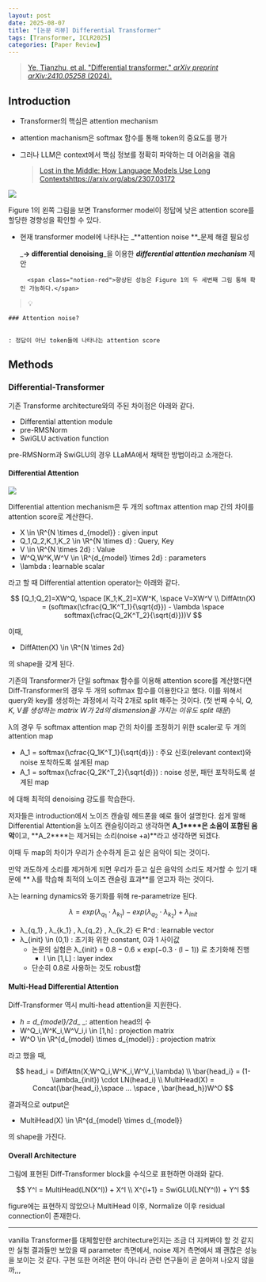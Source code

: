 ```yaml
---
layout: post
date: 2025-08-07
title: "[논문 리뷰] Differential Transformer"
tags: [Transformer, ICLR2025]
categories: [Paper Review]
---
```


> [Ye, Tianzhu, et al. "Differential transformer." ](https://arxiv.org/abs/2410.05258)[_arXiv preprint arXiv:2410.05258_](https://arxiv.org/abs/2410.05258)[ (2024).](https://arxiv.org/abs/2410.05258)



## Introduction

- Transformer의 핵심은 attention mechanism
- attention machanism은 softmax 함수를 통해 token의 중요도를 평가
- 그러나 LLM은 context에서 핵심 정보를 정확히 파악하는 데 어려움을 겪음

	> [Lost in the Middle: How Language Models Use Long Contextshttps://arxiv.org/abs/2307.03172](https://arxiv.org/abs/2307.03172)


![](https://prod-files-secure.s3.us-west-2.amazonaws.com/542b861c-36a8-4051-84e5-8804b6728dba/9083ea56-691a-4752-ae26-47f403431ac8/image.png?X-Amz-Algorithm=AWS4-HMAC-SHA256&X-Amz-Content-Sha256=UNSIGNED-PAYLOAD&X-Amz-Credential=ASIAZI2LB4666VAFJAEH%2F20250928%2Fus-west-2%2Fs3%2Faws4_request&X-Amz-Date=20250928T210104Z&X-Amz-Expires=3600&X-Amz-Security-Token=IQoJb3JpZ2luX2VjED0aCXVzLXdlc3QtMiJHMEUCIHAiOtgC61l%2BQCJnrIkMVVpvOZqKdmil%2BLjmG4A9Izb6AiEA9ahBiRCwXL4PTA9O%2BVFhsS%2FWmQTsRCcX%2FKeONFdk4PUqiAQIxv%2F%2F%2F%2F%2F%2F%2F%2F%2F%2FARAAGgw2Mzc0MjMxODM4MDUiDKoXT302qsl%2FfmI4%2FCrcA%2BZ2DQzRW%2BQtFtgrCqv848ruzLKlKekMl8EnXkhL7hqbPx6Qwtx%2BMMpYpOPOIj6aL4B%2FzAn7QYcZ3ekfrCBpJDOozZMk1bHhOdr%2BJxNDgf%2BeHM1joEJ2qqRaVI7Oyu4cQg2Y7QOvk5QMA9Vgz2AsPZWETgx33Af3bQ%2Fz%2BooBS1GZs4mXBvcXKSSTsxaYykW20b6DHnLoVmlpxT8AZCQ6emMv1dLuFwqyjiZ5W9ygxciyQz5Xjiikc0pYZNtoTGU0FsHP3oP0zQbByWqgSHwNCxx9hDL7%2B5pPvAjHm4VX0pYxpkKDR3qYNiFTPz5%2BMwEowoYDu%2B24Rcsy5L6lO4acs48CTH5fL2xDZln0am4Bk1UT4gfCs39x29%2B7kHxxW4O6WwgpSG8PAvkFaPL8C61E45FLk6oIdfo%2BMbjKd182oddkVLKTMxAcXyToA8GcyR2LFZW08A6CZjvJ5YpD8%2FIyIpe3ymKmdjyjbmguxjN1QGhq1Lb87iV7UQUlyBAr8c2lAFuVLvZoBUG9yrokGqLSpulMJdX33DneiOygqzrgfS2lB9popKwhat%2FTnqYVLmL393OPmfe9hBcyqKLtJFxWmvOWKycpPrvmAhbh6iDsWpYZwpJq2Pon8A8BE7xBMPS55sYGOqUBaxGgYIbBv%2BV6wLgdgLlyGon%2FegN53EjYKQd%2F3BRFcdNhT9UxKZdTX62bvfqQVnPsRKlz8JCEasw0Ybwyepygz5vQ0jhesASC2V8Wv7kuHgqhaSXpNHSQH7ayzEGaVRjD%2FTboPGZHqg5r5YYvvFECwuCPwrz%2BFUq6zYGKsjCmCcaqcM86VOhEv0ffZ4G0OFx0eonmtVeTskwZ0UZZWy65i96mOYLH&X-Amz-Signature=919f34d388f21aaafcbd257683e43ac91bf2781ebe884599ce418295e2c2bcf1&X-Amz-SignedHeaders=host&x-amz-checksum-mode=ENABLED&x-id=GetObject)


Figure 1의 왼쪽 그림을 보면 Transformer model이 정답에 낮은 attention score를 할당한 경향성을 확인할 수 있다.

- 현재 transformer model에 나타나는 _**attention noise **_문제 해결 필요성

	_**→ differential denoising**_을 이용한 _**differential attention mechanism**_ 제안


		<span class="notion-red">향상된 성능은 Figure 1의 두 세번째 그림 통해 확인 가능하다.</span>


> 💡 


	### Attention noise?


	: 정답이 아닌 token들에 나타나는 attention score



## Methods



### Differential-Transformer


기존 Transforme architecture와의 주된 차이점은 아래와 같다.

- Differential attention module
- pre-RMSNorm
- SwiGLU activation function

pre-RMSNorm과 SwiGLU의 경우 LLaMA에서 채택한 방법이라고 소개한다.



#### Differential Attention


![](https://prod-files-secure.s3.us-west-2.amazonaws.com/542b861c-36a8-4051-84e5-8804b6728dba/116d70b2-1963-4810-9167-f4c7d8a06e8f/image.png?X-Amz-Algorithm=AWS4-HMAC-SHA256&X-Amz-Content-Sha256=UNSIGNED-PAYLOAD&X-Amz-Credential=ASIAZI2LB4666VAFJAEH%2F20250928%2Fus-west-2%2Fs3%2Faws4_request&X-Amz-Date=20250928T210104Z&X-Amz-Expires=3600&X-Amz-Security-Token=IQoJb3JpZ2luX2VjED0aCXVzLXdlc3QtMiJHMEUCIHAiOtgC61l%2BQCJnrIkMVVpvOZqKdmil%2BLjmG4A9Izb6AiEA9ahBiRCwXL4PTA9O%2BVFhsS%2FWmQTsRCcX%2FKeONFdk4PUqiAQIxv%2F%2F%2F%2F%2F%2F%2F%2F%2F%2FARAAGgw2Mzc0MjMxODM4MDUiDKoXT302qsl%2FfmI4%2FCrcA%2BZ2DQzRW%2BQtFtgrCqv848ruzLKlKekMl8EnXkhL7hqbPx6Qwtx%2BMMpYpOPOIj6aL4B%2FzAn7QYcZ3ekfrCBpJDOozZMk1bHhOdr%2BJxNDgf%2BeHM1joEJ2qqRaVI7Oyu4cQg2Y7QOvk5QMA9Vgz2AsPZWETgx33Af3bQ%2Fz%2BooBS1GZs4mXBvcXKSSTsxaYykW20b6DHnLoVmlpxT8AZCQ6emMv1dLuFwqyjiZ5W9ygxciyQz5Xjiikc0pYZNtoTGU0FsHP3oP0zQbByWqgSHwNCxx9hDL7%2B5pPvAjHm4VX0pYxpkKDR3qYNiFTPz5%2BMwEowoYDu%2B24Rcsy5L6lO4acs48CTH5fL2xDZln0am4Bk1UT4gfCs39x29%2B7kHxxW4O6WwgpSG8PAvkFaPL8C61E45FLk6oIdfo%2BMbjKd182oddkVLKTMxAcXyToA8GcyR2LFZW08A6CZjvJ5YpD8%2FIyIpe3ymKmdjyjbmguxjN1QGhq1Lb87iV7UQUlyBAr8c2lAFuVLvZoBUG9yrokGqLSpulMJdX33DneiOygqzrgfS2lB9popKwhat%2FTnqYVLmL393OPmfe9hBcyqKLtJFxWmvOWKycpPrvmAhbh6iDsWpYZwpJq2Pon8A8BE7xBMPS55sYGOqUBaxGgYIbBv%2BV6wLgdgLlyGon%2FegN53EjYKQd%2F3BRFcdNhT9UxKZdTX62bvfqQVnPsRKlz8JCEasw0Ybwyepygz5vQ0jhesASC2V8Wv7kuHgqhaSXpNHSQH7ayzEGaVRjD%2FTboPGZHqg5r5YYvvFECwuCPwrz%2BFUq6zYGKsjCmCcaqcM86VOhEv0ffZ4G0OFx0eonmtVeTskwZ0UZZWy65i96mOYLH&X-Amz-Signature=b59011d7f48be88e2eb306836f837d3eee9f1693b90f4f4b0a2eb0eea49c9bb7&X-Amz-SignedHeaders=host&x-amz-checksum-mode=ENABLED&x-id=GetObject)


Differential attention mechanism은 두 개의 softmax attention map 간의 차이를 attention score로 계산한다.

- X \in \R^{N \times d\_{model}} : given input
- Q\_1,Q\_2,K\_1,K\_2 \in \R^{N \times d} : Query, Key
- V \in \R^{N \times 2d} : Value
- W^Q,W^K,W^V \in \R^{d\_{model} \times 2d} : parameters
- \lambda : learnable scalar

라고 할 때 Differential attention operator는 아래와 같다.


$$
[Q_1;Q_2]=XW^Q, \space [K_1;K_2]=XW^K, \space V=XW^V \\
DiffAttn(X) = (softmax(\cfrac{Q_1K^T_1}{\sqrt{d}}) - \lambda \space softmax(\cfrac{Q_2K^T_2}{\sqrt{d}}))V
$$


이때,

- DiffAtten(X) \in \R^{N \times 2d}

의 shape을 갖게 된다.


기존의 Transformer가 단일 softmax 함수를 이용해 attention score를 계산했다면 Diff-Transformer의 경우 두 개의 softmax 함수를 이용한다고 했다. 이를 위해서 query와 key를 생성하는 과정에서 각각 2개로 split 해주는 것이다. <span class="notion-red">(첫 번째 수식, </span><span class="notion-red">_Q, K, V를 생성하는 matrix W가 2d의 dismension을 가지는 이유도 split 때문_</span><span class="notion-red">)</span>


 λ의 경우 두 softmax attention map 간의 차이를 조정하기 위한 scaler로 두 개의 attention map

- A\_1 = softmax(\cfrac{Q\_1K^T\_1}{\sqrt{d}}) : 주요 신호(relevant context)와 noise 포착하도록 설계된 map
- A\_1 = softmax(\cfrac{Q\_2K^T\_2}{\sqrt{d}}) : noise 성분, 패턴 포착하도록 설계된 map 

에 대해 최적의 denoising 강도를 학습한다.


저자들은 introduction에서 노이즈 캔슬링 헤드폰을 예로 들어 설명한다. 쉽게 말해 Differential Attention을 노이즈 캔슬링이라고 생각하면 **A\_1****은 소음이 포함된 음악**이고, **A\_2****는 제거되는 소리(noise +a)**라고 생각하면 되겠다. 


이때 두 map의 차이가 우리가 순수하게 듣고 싶은 음악이 되는 것이다. 


만약 과도하게 소리를 제거하게 되면 우리가 듣고 싶은 음악의 소리도 제거할 수 있기 때문에 ** λ를 학습해 최적의 노이즈 캔슬링 효과**를 얻고자 하는 것이다.


λ는 learning dynamics와 동기화를 위해 re-parametrize 된다.


$$
\lambda = exp(\lambda_{q_1} \cdot \lambda_{k_1}) - exp(\lambda_{q_2} \cdot \lambda_{k_2}) + \lambda_{init}
$$

- λ\_{q\_1} , λ\_{k\_1} , λ\_{q\_2} , λ\_{k\_2} ∈ R^d : learnable vector
- λ\_{init} \in (0,1) : 초기화 위한 constant, 0과 1 사이값
	- 논문의 실험은 λ\_{init} = 0.8 − 0.6 × exp(−0.3 · (l − 1)) 로 초기화해 진행
		- l \in [1,L] : layer index
	- 단순히 0.8로 사용하는 것도 robust함


#### **Multi-Head Differential Attention**


Diff-Transformer 역시 multi-head attention을 지원한다.

- _h = d\_{model}/2d__ _: attention head의 수
- W^Q\_i,W^K\_i,W^V\_i,i \in [1,h] : projection matrix
- W^O \in \R^{d\_{model} \times d\_{model}} : projection matrix

라고 했을 때,


$$
head_i = DiffAttn(X;W^Q_i,W^K_i,W^V_i,\lambda) \\
\bar{head_i} = (1-\lambda_{init}) \cdot LN(head_i) \\
MultiHead(X) = Concat(\bar{head_i},\space ... \space , \bar{head_h})W^O
$$


결과적으로 output은

- MultiHead(X) \in \R^{d\_{model} \times d\_{model}}

의 shape을 가진다.



#### Overall Architecture


그림에 표현된 Diff-Transformer block을 수식으로 표현하면 아래와 같다.


$$
Y^l = MultiHead(LN(X^l)) + X^l \\
X^{l+1} = SwiGLU(LN(Y^l)) + Y^l
$$


figure에는 표현하지 않았으나 MultiHead 이후, Normalize 이후 residual connection이 존재한다.


---


vanilla Transformer를 대체할만한 architecture인지는 조금 더 지켜봐야 할 것 같지만 실험 결과들만 보았을 때 parameter 측면에서, noise 제거 측면에서 꽤 괜찮은 성능을 보이는 것 같다. 구현 또한 어려운 편이 아니라 관련 연구들이 곧 쏟아져 나오지 않을까,,,

